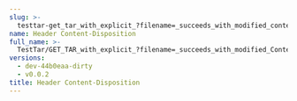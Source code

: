 ```yaml
---
slug: >-
  testtar-get_tar_with_explicit_?filename=_succeeds_with_modified_content-disposition_header-header_content-disposition
name: Header Content-Disposition
full_name: >-
  TestTar/GET_TAR_with_explicit_?filename=_succeeds_with_modified_Content-Disposition_header/Header_Content-Disposition
versions:
  - dev-44b0eaa-dirty
  - v0.0.2
title: Header Content-Disposition
---
```


